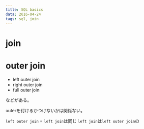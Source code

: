 ```yaml
---
title: SQL basics
data: 2016-04-24
tags: sql, join
---
```



# join


# outer join

+ left outer join
+ right outer join
+ full outer join

などがある。

outerを付けるかつけないかは関係ない。

`left outer join` = `left join`は同じ
`left join`は`left outer join`の
